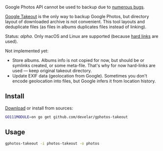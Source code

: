 Google Photos API cannot be used to backup due to [numerous bugs](https://github.com/gilesknap/gphotos-sync/issues/119).

[Google Takeout](https://sites.google.com/site/picasaresources/Home/Picasa-FAQ/google-photos-1/how-to/how-to-download-all-autobackupped-pictures#TOC-Download-using-Google-Takeout) is the only way to backup Google Photos, but directory layout of downloaded archive is not convenient. This tool layouts and deduplicate files (as files in albums duplicates files instead of linking).

Status: *alpha*. Only macOS and Linux are supported (because [hard links](https://en.wikipedia.org/wiki/Hard_link) are used).

Not implemented yet:

 * Store albums. Albums info is not copied for now, but should be or symlinks created, or some meta-file. That's why for now hard-links are used — keep original takeout directory.
 * Update EXIF data (geolocation from Google). Sometimes you don't encode geolocation into files, but Google infers it from location history.

## Install

[Download](https://github.com/develar/gphotos-takeout/releases/latest) or install from sources:

```sh
GO111MODULE=on go get github.com/develar/gphotos-takeout
```

## Usage

```sh
gphotos-takeout -i photos-takeout -o photos
```